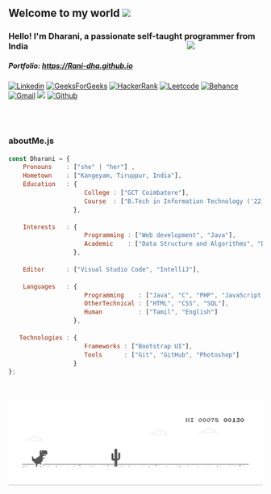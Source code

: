  <!-- Sample Dev class image 
<img src="https://github.com/JoykishanSharma/JoykishanSharma/blob/master/dev_object.png" alt="dev_object" align="right" width="500" /> -->


## Welcome to my world <img src="https://github.com/TheDudeThatCode/TheDudeThatCode/blob/master/Assets/Earth.gif" width="24px">
### Hello! I'm Dharani, a passionate self-taught programmer from India <img align='right' src="https://media.giphy.com/media/USV0ym3bVWQJJmNu3N/giphy.gif" width="150"> 
<!-- https://media.giphy.com/media/3owyp2SViuDIGh8YoM/giphy.gif
 https://media.giphy.com/media/WUlplcMpOCEmTGBtBW/giphy.gif 
-->
##### Portfolio: https://Rani-dha.github.io
[![Linkedin](https://img.shields.io/badge/-Dharani-blue?style=flat&labelColor=blue&logo=Linkedin&logoColor=white)](https://www.linkedin.com/in/dharani-t-86842a192/)
[![GeeksForGeeks](https://img.shields.io/badge/-Dharani-black?style=flat&labelColor=black&logo=geeksforgeeks&logoColor=brightgreen)](https://auth.geeksforgeeks.org/user/dharanigct18/practice)
[![HackerRank](https://img.shields.io/badge/-Dharani-black?style=flat&labelColor=black&logo=HackerRank&logoColor=brightgreen)](https://www.hackerrank.com/gct_it18_dharani)
[![Leetcode](https://img.shields.io/badge/-Dharani-black?style=flat&labelColor=black&logo=leetcode&logoColor=orange)](https://leetcode.com/gct_it18_dharani/)
[![Behance](https://img.shields.io/badge/-Dharani-black?style=flat&labelColor=black&logo=behance&logoColor=white)](https://www.behance.net/gct_it18_dharani/)
[![Gmail](https://img.shields.io/badge/-Dharani-black?style=flat&labelColor=black&logo=Gmail&logoColor=red)](mailto:gct.it18.dharani@gmail.com)
![](https://visitor-badge.glitch.me/badge?page_id=Rani-dha.Ranidha)
[![Github](https://img.shields.io/badge/-Dharani-black?style=flat&labelColor=black&logo=github&logoColor=white)](https://github.com/Rani-dha/)
<!-- [![Telegram](https://img.shields.io/badge/-Dharani-blue?style=flat&labelColor=blue&logo=Telegram&logoColor=white)](https://t.me/gct_it18_dharani) -->
 
<br />
<br />


### aboutMe.js

```javascript
const Dharani = {
    Pronouns    : ["she" | "her"] ,
    Hometown    : ["Kangeyam, Tiruppur, India"],
    Education   : {
                     College : ["GCT Coimbatore"],
                     Course  : ["B.Tech in Information Technology ('22)"]
                  },
                
    Interests   : {
                     Programming : ["Web development", "Java"],
                     Academic    : ["Data Structure and Algorithms", "DBMS", "Operating System", "Networks"]
                  },
       
    Editor      : ["Visual Studio Code", "IntelliJ"],
    
    Languages   : {
                     Programming    : ["Java", "C", "PHP", "JavaScript Basics", "Python"],
                     OtherTechnical : ["HTML", "CSS", "SQL"],
                     Human          : ["Tamil", "English"]
                  },
    
   Technologies : {
                     Frameworks : ["Bootstrap UI"],
                     Tools      : ["Git", "GitHub", "Photoshop"]
                  }
};            
                
  
```

![Dino](https://raw.githubusercontent.com/wangningkai/wangningkai/master/assets/dino.gif)
